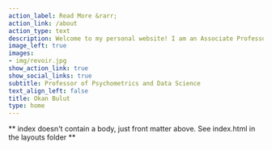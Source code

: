 ```yaml
---
action_label: Read More &rarr;
action_link: /about
action_type: text
description: Welcome to my personal website! I am an Associate Professor in the [Measurement, Evaluation, and Data Science](https://www.ualberta.ca/educational-psychology/graduate-programs/measurement-evaluation-and-data-sciences/index.html) program and a researcher at the [Centre for Research in Applied Measurement and Evaluation](https://sites.google.com/ualberta.ca/crame/) at the [University of Alberta](https://www.ualberta.ca/index.html).
image_left: true
images:
- img/revoir.jpg
show_action_link: true
show_social_links: true
subtitle: Professor of Psychometrics and Data Science
text_align_left: false
title: Okan Bulut
type: home
---
```


** index doesn't contain a body, just front matter above.
See index.html in the layouts folder **
